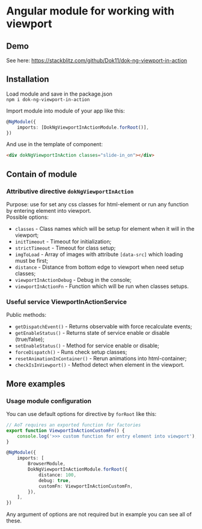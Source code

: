 # Angular module for working with viewport

## Demo

See here: https://stackblitz.com/github/Dok11/dok-ng-viewport-in-action

## Installation

Load module and save in the package.json  
`npm i dok-ng-viewport-in-action`

Import module into module of your app like this:
```ts
@NgModule({
    imports: [DokNgViewportInActionModule.forRoot()],
})
```

And use in the template of component:
```html
<div dokNgViewportInAction classes="slide-in_on"></div>
```

## Contain of module

### Attributive directive `dokNgViewportInAction`

Purpose: use for set any css classes for html-element or run any function by entering element into viewport.  
Possible options:
- `classes` - Class names which will be setup for element when it will in the viewport;
- `initTimeout` - Timeout for initialization;
- `strictTimeout` - Timeout for class setup;
- `imgToLoad` - Array of images with attribute `[data-src]` which loading must be first;
- `distance` - Distance from bottom edge to viewport when need setup classes;
- `viewportInActionDebug` - Debug in the console;
- `viewportInActionFn` - Function which will be run when classes setups.

### Useful service ViewportInActionService

Public methods:
- `getDispatchEvent()` - Returns observable with force recalculate events;
- `getEnableStatus()` - Returns state of service enable or disable (true/false);
- `setEnableStatus()` - Method for service enable or disable;
- `forceDispatch()` - Runs check setup classes;
- `resetAnimationInContainer()` - Rerun animations into html-container;
- `checkIsInViewport()` - Method detect when element in the viewport.

## More examples

### Usage module configuration

You can use default options for directive by `forRoot` like this:
```ts
// AoT requires an exported function for factories
export function ViewportInActionCustomFn() {
	console.log('>>> custom function for entry element into viewport');
}

@NgModule({
    imports: [
        BrowserModule,
        DokNgViewportInActionModule.forRoot({
            distance: 100,
            debug: true,
            customFn: ViewportInActionCustomFn,
        }),
    ],
})
```

Any argument of options are not required but in example you can see all of these.

